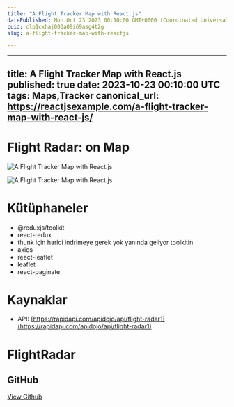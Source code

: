 ```yaml
---
title: "A Flight Tracker Map with React.js"
datePublished: Mon Oct 23 2023 00:10:00 GMT+0000 (Coordinated Universal Time)
cuid: clp1cxhaj000a09i69asg4t2g
slug: a-flight-tracker-map-with-reactjs

---
```


---
title: A Flight Tracker Map with React.js
published: true
date: 2023-10-23 00:10:00 UTC
tags: Maps,Tracker
canonical_url: https://reactjsexample.com/a-flight-tracker-map-with-react-js/
---

# Flight Radar: on Map
 ![A Flight Tracker Map with React.js](https://cdn.hashnode.com/res/hashnode/image/upload/v1700149184290/a298e59e-bc7d-4c5f-b20c-cb0b22111915.jpeg)

![A Flight Tracker Map with React.js](https://github.com/mehmetpolat46/FlightRadar/raw/main/fly.gif)

# Kütüphaneler

- @reduxjs/toolkit
- react-redux
- thunk için harici indrimeye gerek yok yanında geliyor toolkitin
- axios
- react-leaflet
- leaflet
- react-paginate

# Kaynaklar

- API: [https://rapidapi.com/apidojo/api/flight-radar1](https://rapidapi.com/apidojo/api/flight-radar1)

# FlightRadar

## GitHub

[View Github](https://github.com/mehmetpolat46/FlightRadar?ref=reactjsexample.com)